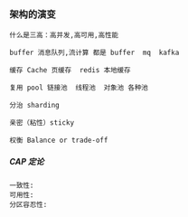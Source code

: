 ### 架构的演变


```
什么是三高：高并发,高可用,高性能

buffer 消息队列,流计算 都是 buffer  mq  kafka

缓存 Cache 页缓存  redis 本地缓存

复用 pool 链接池  线程池  对象池 各种池

分治 sharding

亲密（粘性）sticky 

权衡 Balance or trade-off
```

##### CAP 定论

```
一致性:
可用性:
分区容忍性:
```